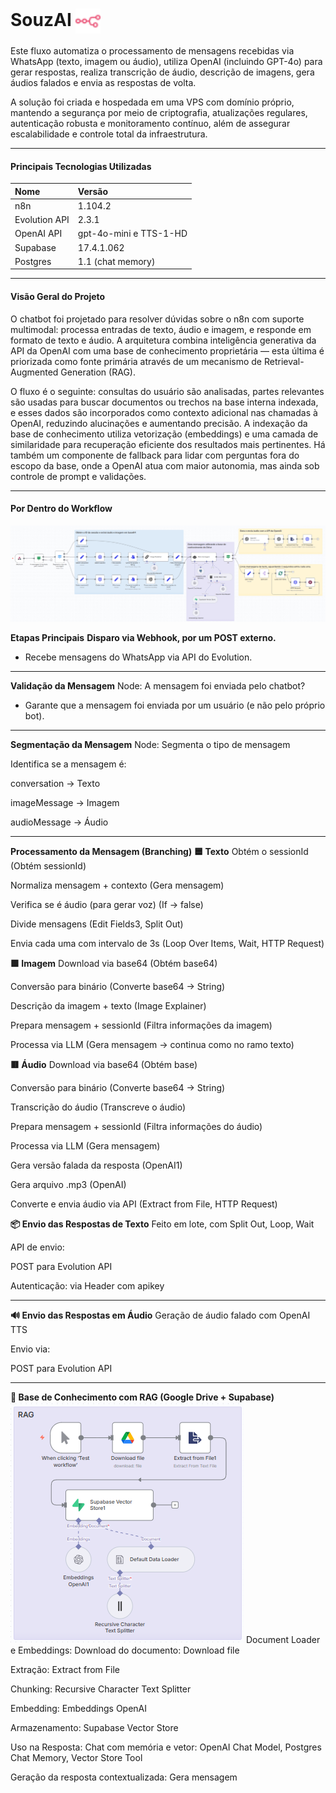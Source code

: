 # SouzAI <img src="./img/n8n-color.svg" alt="n8n logo" width="40" align="center" />
Este fluxo automatiza o processamento de mensagens recebidas via WhatsApp (texto, imagem ou áudio), utiliza OpenAI (incluindo GPT-4o) para gerar respostas, realiza transcrição de áudio, descrição de imagens, gera áudios falados e envia as respostas de volta.

A solução foi criada e hospedada em uma VPS com domínio próprio, mantendo a segurança por meio de criptografia, atualizações regulares, autenticação robusta e monitoramento contínuo, além de assegurar escalabilidade e controle total da infraestrutura.

---

#### Principais Tecnologias Utilizadas
| Nome | Versão|
|:------- |:------- |
|n8n | 1.104.2 |
| Evolution API | 2.3.1 | 
| OpenAI API | gpt-4o-mini e TTS-1-HD |
| Supabase | 17.4.1.062 |
| Postgres | 1.1 (chat memory)

---

#### Visão Geral do Projeto
O chatbot foi projetado para resolver dúvidas sobre o n8n com suporte multimodal: processa entradas de texto, áudio e imagem, e responde em formato de texto e áudio. A arquitetura combina inteligência generativa da API da OpenAI com uma base de conhecimento proprietária — esta última é priorizada como fonte primária através de um mecanismo de Retrieval-Augmented Generation (RAG).

O fluxo é o seguinte: consultas do usuário são analisadas, partes relevantes são usadas para buscar documentos ou trechos na base interna indexada, e esses dados são incorporados como contexto adicional nas chamadas à OpenAI, reduzindo alucinações e aumentando precisão. A indexação da base de conhecimento utiliza vetorização (embeddings) e uma camada de similaridade para recuperação eficiente dos resultados mais pertinentes. Há também um componente de fallback para lidar com perguntas fora do escopo da base, onde a OpenAI atua com maior autonomia, mas ainda sob controle de prompt e validações.

---
#### Por Dentro do Workflow
![](img/workflow-souzai.png)

**Etapas Principais**
**Disparo via Webhook, por um POST externo.**
- Recebe mensagens do WhatsApp via API do Evolution.

---

**Validação da Mensagem**
Node: A mensagem foi enviada pelo chatbot?

- Garante que a mensagem foi enviada por um usuário (e não pelo próprio bot).

---

**Segmentação da Mensagem**
Node: Segmenta o tipo de mensagem

Identifica se a mensagem é:

conversation → Texto

imageMessage → Imagem

audioMessage → Áudio

---

**Processamento da Mensagem (Branching)**
**🟦 Texto**
Obtém o sessionId (Obtém sessionId)

Normaliza mensagem + contexto (Gera mensagem)

Verifica se é áudio (para gerar voz) (If → false)

Divide mensagens (Edit Fields3, Split Out)

Envia cada uma com intervalo de 3s (Loop Over Items, Wait, HTTP Request)

**🟩 Imagem**
Download via base64 (Obtém base64)

Conversão para binário (Converte base64 -> String)

Descrição da imagem + texto (Image Explainer)

Prepara mensagem + sessionId (Filtra informações da imagem)

Processa via LLM (Gera mensagem → continua como no ramo texto)

**🟥 Áudio**
Download via base64 (Obtém base)

Conversão para binário (Converte base64 -> String)

Transcrição do áudio (Transcreve o áudio)

Prepara mensagem + sessionId (Filtra informações do áudio)

Processa via LLM (Gera mensagem)

Gera versão falada da resposta (OpenAI1)

Gera arquivo .mp3 (OpenAI)

Converte e envia áudio via API (Extract from File, HTTP Request)

**📦 Envio das Respostas de Texto**
Feito em lote, com Split Out, Loop, Wait

API de envio:

POST para Evolution API

Autenticação: via Header com apikey

---

**🔊 Envio das Respostas em Áudio**
Geração de áudio falado com OpenAI TTS

Envio via:

POST para Evolution API

---

**🧠 Base de Conhecimento com RAG (Google Drive + Supabase)**
![](img/RAG-souzai.png)
Document Loader e Embeddings:
Download do documento: Download file

Extração: Extract from File

Chunking: Recursive Character Text Splitter

Embedding: Embeddings OpenAI

Armazenamento: Supabase Vector Store

Uso na Resposta:
Chat com memória e vetor: OpenAI Chat Model, Postgres Chat Memory, Vector Store Tool

Geração da resposta contextualizada: Gera mensagem

